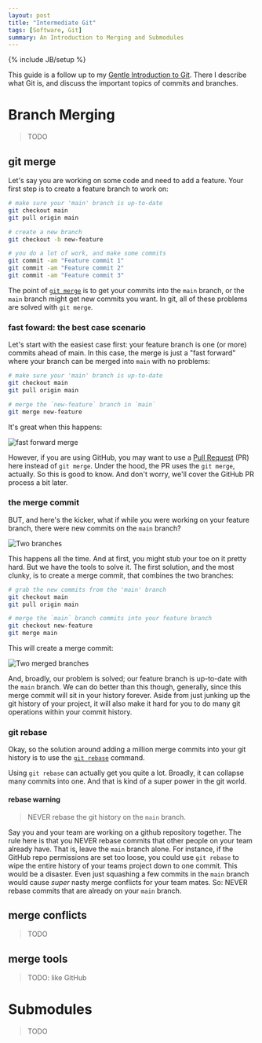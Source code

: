 ```yaml
---
layout: post
title: "Intermediate Git"
tags: [Software, Git]
summary: An Introduction to Merging and Submodules
---
```

{% include JB/setup %}


This guide is a follow up to my [Gentle Introduction to Git](https://antineutrino.net/2022/03/30/introduction-to-git). There I describe what Git is, and discuss the important topics of commits and branches.


# Branch Merging

> TODO


## git merge

Let's say you are working on some code and need to add a feature. Your first step is to create a feature branch to work on:

```bash
# make sure your 'main' branch is up-to-date
git checkout main
git pull origin main

# create a new branch
git checkout -b new-feature

# you do a lot of work, and make some commits
git commit -am "Feature commit 1"
git commit -am "Feature commit 2"
git commit -am "Feature commit 3"
```

The point of [`git merge`](https://www.atlassian.com/git/tutorials/using-branches/git-merge) is to get your commits into the `main` branch, or the `main` branch might get new commits you want. In git, all of these problems are solved with `git merge`.


### fast foward: the best case scenario

Let's start with the easiest case first: your feature branch is one (or more) commits ahead of main.  In this case, the merge is just a "fast forward" where your branch can be merged into `main` with no problems:

```bash
# make sure your 'main' branch is up-to-date
git checkout main
git pull origin main

# merge the `new-feature` branch in `main`
git merge new-feature
```

It's great when this happens:

<img src="https://wac-cdn.atlassian.com/dam/jcr:d90f2536-7951-4e5e-ab79-f45a502fb4c8/03-04%20Fast%20forward%20merge.svg?cdnVersion=971" alt="fast forward merge" >

However, if you are using GitHub, you may want to use a [Pull Request](https://docs.github.com/en/pull-requests/collaborating-with-pull-requests/proposing-changes-to-your-work-with-pull-requests/about-pull-requests) (PR) here instead of `git merge`. Under the hood, the PR uses the `git merge`, actually. So this is good to know. And don't worry, we'll cover the GitHub PR process a bit later.


### the merge commit

BUT, and here's the kicker, what if while you were working on your feature branch, there were new commits on the `main` branch?

<img src="https://wac-cdn.atlassian.com/dam/jcr:7afd8460-b7bf-4c42-b997-4f5cf24f21e8/01%20Branch-2%20kopiera.png?cdnVersion=969" alt="Two branches" >

This happens all the time. And at first, you might stub your toe on it pretty hard. But we have the tools to solve it. The first solution, and the most clunky, is to create a merge commit, that combines the two branches:

```bash
# grab the new commits from the 'main' branch
git checkout main
git pull origin main

# merge the `main` branch commits into your feature branch
git checkout new-feature
git merge main
```

This will create a merge commit:

<img src="https://wac-cdn.atlassian.com/dam/jcr:c6db91c1-1343-4d45-8c93-bdba910b9506/02%20Branch-1%20kopiera.png?cdnVersion=969" alt="Two merged branches" >

And, broadly, our problem is solved; our feature branch is up-to-date with the `main` branch. We can do better than this though, generally, since this merge commit will sit in your history forever. Aside from just junking up the git history of your project, it will also make it hard for you to do many git operations within your commit history.


### git rebase

Okay, so the solution around adding a million merge commits into your git history is to use the [`git rebase`](https://www.atlassian.com/git/tutorials/rewriting-history/git-rebase) command.  

Using `git rebase` can actually get you quite a lot. Broadly, it can collapse many commits into one. And that is kind of a super power in the git world.


#### rebase warning

> NEVER rebase the git history on the `main` branch.

Say you and your team are working on a github repository together. The rule here is that you NEVER rebase commits that other people on your team already have. That is, leave the `main` branch alone. For instance, if the GitHub repo permissions are set too loose, you could use `git rebase` to wipe the entire history of your teams project down to one commit.  This would be a disaster.  Even just squashing a few commits in the `main` branch would cause _super_ nasty merge conflicts for your team mates. So: NEVER rebase commits that are already on your `main` branch.


## merge conflicts

> TODO


## merge tools

> TODO: like GitHub


# Submodules

> TODO
